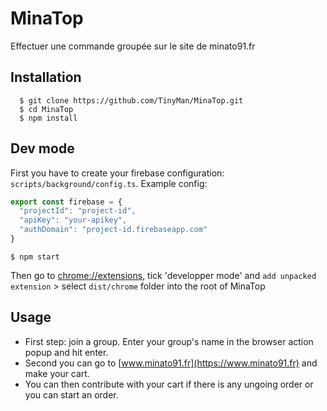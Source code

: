 # MinaTop

Effectuer une commande groupée sur le site de minato91.fr

## Installation
```
  $ git clone https://github.com/TinyMan/MinaTop.git
  $ cd MinaTop
  $ npm install
 ```

## Dev mode

First you have to create your firebase configuration: `scripts/background/config.ts`. Example config:
```ts
export const firebase = {
  "projectId": "project-id",
  "apiKey": "your-apikey",
  "authDomain": "project-id.firebaseapp.com"
}
```


``` 
$ npm start
 ```
  
  Then go to [chrome://extensions](chrome://extensions), tick 'developper mode' and `add unpacked extension` > select `dist/chrome` folder into the root of MinaTop


## Usage

* First step: join a group. Enter your group's name in the browser action popup and hit enter.
* Second you can go to [www.minato91.fr](https://www.minato91.fr) and make your cart.
* You can then contribute with your cart if there is any ungoing order or you can start an order.
